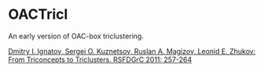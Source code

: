 # OACTricl
An early version of OAC-box triclustering.



[Dmitry I. Ignatov, Sergei O. Kuznetsov, Ruslan A. Magizov, Leonid E. Zhukov:
From Triconcepts to Triclusters. RSFDGrC 2011: 257-264](https://www.researchgate.net/publication/220872544_From_Triconcepts_to_Triclusters)
